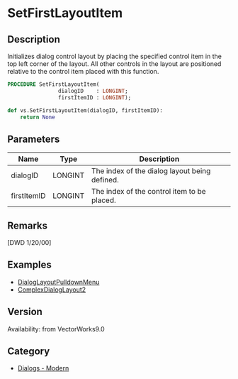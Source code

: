 # SetFirstLayoutItem

## Description
Initializes dialog control layout by placing the specified control item in the top left corner of the layout. All other controls in the layout are positioned relative to the control item placed with this function.

```pascal
PROCEDURE SetFirstLayoutItem(
				dialogID    : LONGINT;
				firstItemID : LONGINT);
```

```python
def vs.SetFirstLayoutItem(dialogID, firstItemID):
    return None
```

## Parameters
|Name|Type|Description|
|---|---|---|
|dialogID|LONGINT|The index of the dialog layout being defined.|
|firstItemID|LONGINT|The index of the control item to be placed.|

## Remarks
[DWD 1/20/00]

## Examples
* [DialogLayoutPulldownMenu](examples/DialogLayoutPulldownMenu.md)
* [ComplexDialogLayout2](examples/ComplexDialogLayout2.md)

## Version
Availability: from VectorWorks9.0

## Category
* [Dialogs - Modern](../Categories/Dialogs%20-%20Modern.md)
